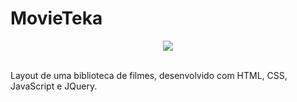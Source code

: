 # MovieTeka

<div align="center">
  <img src="https://user-images.githubusercontent.com/44988043/177546324-218c991d-f0e1-43f1-bb32-de4f561d2820.png" />
</div>
<br />
<p>
  Layout de uma biblioteca de filmes, desenvolvido com HTML, CSS, JavaScript e JQuery.
</p>


##
